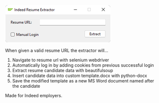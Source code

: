 ![Interface Image](/resources/interface.png?raw=true) <br>

When given a valid resume URL the extractor will...

1. Navigate to resume url with selenium webdriver
2. Automatically log in by adding cookies from previous successful login
3. Extract resume candidate data with beautifulsoup
4. Insert candidate data into custom template.docx with python-docx
5. Save the modified template as a new MS Word document named after the candidate

Made for Indeed employers.